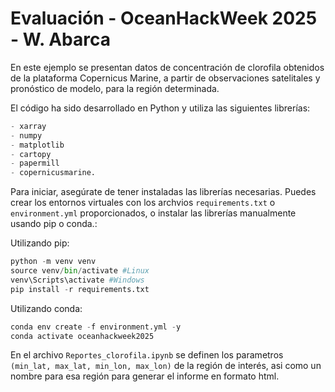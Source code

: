# Evaluación - OceanHackWeek 2025 - W. Abarca

En este ejemplo se presentan datos de concentración de clorofila obtenidos de la plataforma Copernicus Marine, a partir de observaciones satelitales y pronóstico de modelo, para la región determinada.

El código ha sido desarrollado en Python y utiliza las siguientes librerías:

```python
- xarray
- numpy
- matplotlib
- cartopy
- papermill
- copernicusmarine.
```

Para iniciar, asegúrate de tener instaladas las librerías necesarias. Puedes crear los entornos virtuales con los archvios `requirements.txt` o `environment.yml` proporcionados, o instalar las librerías manualmente usando pip o conda.:

Utilizando pip:

```python
python -m venv venv
source venv/bin/activate #Linux
venv\Scripts\activate #Windows
pip install -r requirements.txt
```

Utilizando conda:

```python
conda env create -f environment.yml -y
conda activate oceanhackweek2025
```

En el archivo `Reportes_clorofila.ipynb` se definen los parametros `(min_lat, max_lat, min_lon, max_lon)` de la región de interés, asi como un nombre para esa región para generar el informe en formato html.
